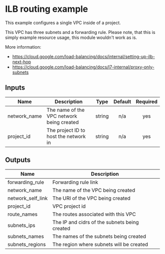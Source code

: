 # ILB routing example

This example configures a single VPC inside of a project.

This VPC has three subnets and a forwarding rule. Please note, that this is simply example resource usage, this module
wouldn't work as is.

More information:
- https://cloud.google.com/load-balancing/docs/internal/setting-up-ilb-next-hop
- https://cloud.google.com/load-balancing/docs/l7-internal/proxy-only-subnets

<!-- BEGINNING OF PRE-COMMIT-TERRAFORM DOCS HOOK -->
## Inputs

| Name | Description | Type | Default | Required |
|------|-------------|:----:|:-----:|:-----:|
| network\_name | The name of the VPC network being created | string | n/a | yes |
| project\_id | The project ID to host the network in | string | n/a | yes |

## Outputs

| Name | Description |
|------|-------------|
| forwarding\_rule | Forwarding rule link |
| network\_name | The name of the VPC being created |
| network\_self\_link | The URI of the VPC being created |
| project\_id | VPC project id |
| route\_names | The routes associated with this VPC |
| subnets\_ips | The IP and cidrs of the subnets being created |
| subnets\_names | The names of the subnets being created |
| subnets\_regions | The region where subnets will be created |

<!-- END OF PRE-COMMIT-TERRAFORM DOCS HOOK -->
